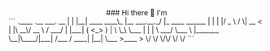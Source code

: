 <center>  ### Hi there 👋 I'm </center> 
```
.____    .__             ___.            __                 
|    |   |__| ____   ____\_ |__ ___.__._/  |_  ____   ______
|    |   |  |/  _ \ /    \| __ <   |  |\   __\/ __ \ /  ___/
|    |___|  (  <_> )   |  \ \_\ \___  | |  | \  ___/ \___ \ 
|_______ \__|\____/|___|  /___  / ____| |__|  \___  >____  >
        \/              \/    \/\/                \/     \/ 
```
<!--
**lionbytes/lionbytes** is a ✨ _special_ ✨ repository because its `README.md` (this file) appears on your GitHub profile.

Here are some ideas to get you started:

- 🔭 I’m currently working on ...
- 🌱 I’m currently learning ...
- 👯 I’m looking to collaborate on ...
- 🤔 I’m looking for help with ...
- 💬 Ask me about ...
- 📫 How to reach me: ...
- 😄 Pronouns: ...
- ⚡ Fun fact: ...
-->
